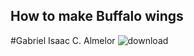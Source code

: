 ## How to make Buffalo wings
#Gabriel Isaac C. Almelor
![download](https://github.com/IsaakIsrael1936/IsaakIsrael1936.github.io/assets/152355398/ffc0d5fc-ea54-448f-962d-c5568608e493)
